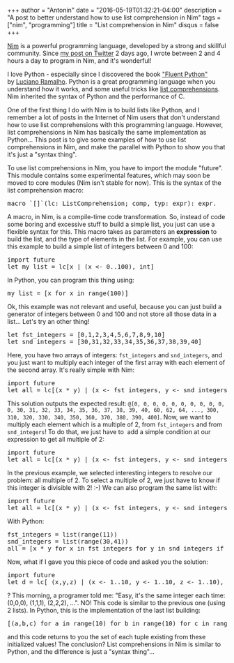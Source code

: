 +++
author = "Antonin"
date = "2016-05-19T01:32:21-04:00"
description = "A post to better understand how to use list comprehension in Nim"
tags = ["nim", "programming"]
title = "List comprehension in Nim"
disqus = false
+++

[Nim](http://nim-lang.org) is a powerful programming language, developed by a strong and skillful community.
Since [my post on Twitter](https://twitter.com/k0pernicus/status/732358457567780864) 2 days ago, I wrote between 2 and 4 hours a day to program in Nim, and it's wonderful!

I love Python - especially since I discovered the book ["Fluent Python"](http://shop.oreilly.com/product/0636920032519.do) <span class="a-size-small a-color-secondary">by </span><span class="a-size-small a-color-secondary">[Luciano Ramalho](https://github.com/ramalho).
Python is a great programming language when you understand how it works, and some useful tricks like [list comprehensions](http://www.secnetix.de/olli/Python/list_comprehensions.hawk).</span> Nim inherited the syntax of Python and the performance of C.

One of the first thing I do with Nim is to build lists like Python, and I remember a lot of posts in the Internet of Nim users that don't understand how to use list comprehensions with this programming language. However, list comprehensions in Nim has basically the same implementation as Python...
This post is to give some examples of how to use list comprehensions in Nim, and make the parallel with Python to show you that it's just a "syntax thing".

To use list comprehensions in Nim, you have to import the module "future". This module contains some experimental features, which may soon be moved to core modules (Nim isn't stable for now). This is the syntax of the list comprehension macro:

<pre><span class="Keyword">macro</span> <span class="Identifier">`[]`</span><span class="Other">(</span><span class="Identifier">lc</span><span class="Other">:</span> <span class="Identifier">ListComprehension</span><span class="Other">;</span> <span class="Identifier">comp</span><span class="Other">,</span> <span class="Identifier">typ</span><span class="Other">:</span> <span class="Identifier">expr</span><span class="Other">)</span><span class="Other">:</span> <span class="Identifier">expr</span>.</pre>

A macro, in Nim, is a compile-time code transformation. So, instead of code some boring and excessive stuff to build a simple list, you just can use a flexible syntax for this. This macro takes as parameters an **expression** to build the list, and the type of elements in the list. For example, you can use this example to build a simple list of integers between 0 and 100:

<pre>import future
let my_list = lc[x | (x <- 0..100), int]
</pre>

In Python, you can program this thing using:

<pre>my_list = [x for x in range(100)]
</pre>

Ok, this example was not relevant and useful, because you can just build a generator of integers between 0 and 100 and not store all those data in a list... Let's try an other thing!

<pre>let fst_integers = [0,1,2,3,4,5,6,7,8,9,10]
let snd_integers = [30,31,32,33,34,35,36,37,38,39,40]
</pre>

Here, you have two arrays of integers: `fst_integers` and `snd_integers`, and you just want to multiply each integer of the first array with each element of the second array. It's really simple with Nim:

<pre>import future
let all = lc[(x * y) | (x <- fst_integers, y <- snd_integers), int].
</pre>

This solution outputs the expected result: `@[0, 0, 0, 0, 0, 0, 0, 0, 0, 0, 0, 30, 31, 32, 33, 34, 35, 36, 37, 38, 39, 40, 60, 62, 64, ..., 300, 310, 320, 330, 340, 350, 360, 370, 380, 390, 400]`. Now, we want to multiply each element which is a multiple of 2, from `fst_integers` and from `snd_integers`! To do that, we just have to  add a simple condition at our expression to get all multiple of 2:

<pre>import future
let all = lc[(x * y) | (x <- fst_integers, y <- snd_integers, x mod 2 == 0 and y mod 2 == 0), int].
</pre>

In the previous example, we selected interesting integers to resolve our problem: all multiple of 2\. To select a multiple of 2, we just have to know if this integer is divisible with 2! :-) We can also program the same list with:

<pre>import future
let all = lc[(x * y) | (x <- fst_integers, y <- snd_integers, x mod 2 == 0, y mod 2 == 0), int].</pre>

With Python:

<pre>fst_integers = list(range(11))
snd_integers = list(range(30,41))
all = [x * y for x in fst_integers for y in snd_integers if (x % 2 == 0 and y % 2 == 0)]</pre>

Now, what if I gave you this piece of code and asked you the solution:

<pre>import future
let d = lc[ (x,y,z) | (x <- 1..10, y <- 1..10, z <- 1..10), tuple[a,b,c:int] ]
</pre>

? This morning, a programer told me: "Easy, it's the same integer each time: (0,0,0), (1,1,1), (2,2,2), ...". NO! This code is similar to the previous one (using 2 lists). In Python, this is the implementation of the last list building:

<pre>[(a,b,c) for a in range(10) for b in range(10) for c in range(10)]
</pre>

and this code returns to you the set of each tuple existing from these initialized values! The conclusion? List comprehensions in Nim is similar to Python, and the difference is just a "syntax thing"...
